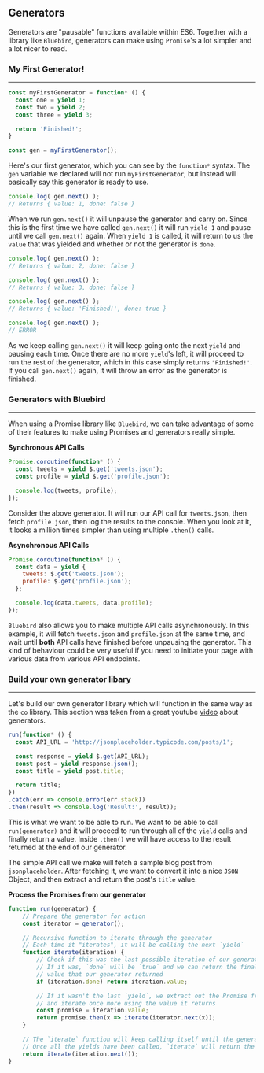 ## Generators

Generators are "pausable" functions available within ES6. Together with a library like `Bluebird`, generators can make using `Promise`'s a lot simpler and a lot nicer to read.

### My First Generator!
----

```javascript
const myFirstGenerator = function* () {
  const one = yield 1;
  const two = yield 2;
  const three = yield 3;

  return 'Finished!';
}

const gen = myFirstGenerator();
```

Here's our first generator, which you can see by the `function*` syntax. The `gen` variable we declared will not run `myFirstGenerator`, but instead will basically say this generator is ready to use.

```javascript
console.log( gen.next() );
// Returns { value: 1, done: false }
```

When we run `gen.next()` it will unpause the generator and carry on. Since this is the first time we have called `gen.next()` it will run `yield 1` and pause until we call `gen.next()` again. When `yield 1` is called, it will return to us the `value` that was yielded and whether or not the generator is `done`.

```javascript
console.log( gen.next() );
// Returns { value: 2, done: false }

console.log( gen.next() );
// Returns { value: 3, done: false }

console.log( gen.next() );
// Returns { value: 'Finished!', done: true }

console.log( gen.next() );
// ERROR
```
As we keep calling `gen.next()` it will keep going onto the next `yield` and pausing each time. Once there are no more `yield`'s left, it will proceed to run the rest of the generator, which in this case simply returns `'Finished!'`. If you call `gen.next()` again, it will throw an error as the generator is finished.


### Generators with Bluebird
----
When using a Promise library like `Bluebird`, we can take advantage of some of their features to make using Promises and generators really simple.

**Synchronous API Calls**

```javascript
Promise.coroutine(function* () {
  const tweets = yield $.get('tweets.json');
  const profile = yield $.get('profile.json');

  console.log(tweets, profile);
});
```

Consider the above generator. It will run our API call for `tweets.json`, then fetch `profile.json`, then log the results to the console. When you look at it, it looks a million times simpler than using multiple `.then()` calls.

**Asynchronous API Calls**

```javascript
Promise.coroutine(function* () {
  const data = yield {
    tweets: $.get('tweets.json');
    profile: $.get('profile.json');
  };

  console.log(data.tweets, data.profile);
});
```
`Bluebird` also allows you to make multiple API calls asynchronously. In this example, it will fetch `tweets.json` and `profile.json` at the same time, and wait until **both** API calls have finished before unpausing the generator. This kind of behaviour could be very useful if you need to initiate your page with various data from various API endpoints.

### Build your own generator libary
----

Let's build our own generator library which will function in the same way as the `co` library. This section was taken from a great youtube [video](https://www.youtube.com/watch?v=ategZqxHkz4) about generators.

```javascript
run(function* () {
  const API_URL = 'http://jsonplaceholder.typicode.com/posts/1';

  const response = yield $.get(API_URL);
  const post = yield response.json();
  const title = yield post.title;

  return title;
})
.catch(err => console.error(err.stack))
.then(result => console.log('Result:', result));
```

This is what we want to be able to run. We want to be able to call `run(generator)` and it will proceed to run through all of the `yield` calls and finally return a value. Inside `.then()` we will have access to the result returned at the end of our generator.

The simple API call we make will fetch a sample blog post from `jsonplaceholder`. After fetching it, we want to convert it into a nice `JSON` Object, and then extract and return the post's `title` value.

**Process the Promises from our generator**

```javascript
function run(generator) {
	// Prepare the generator for action
	const iterator = generator();

	// Recursive function to iterate through the generator
	// Each time it "iterates", it will be calling the next `yield`
  	function iterate(iteration) {
		// Check if this was the last possible iteration of our generator
		// If it was, `done` will be `true` and we can return the final
		// value that our generator returned
		if (iteration.done) return iteration.value;

		// If it wasn't the last `yield`, we extract out the Promise from the yield's response
		// and iterate once more using the value it returns
		const promise = iteration.value;
		return promise.then(x => iterate(iterator.next(x));
	}

	// The `iterate` function will keep calling itself until the generator is finished
	// Once all the yields have been called, `iterate` will return the final return value from the generator
	return iterate(iteration.next());
}
```
